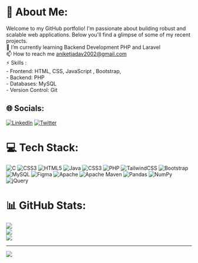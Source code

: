 # 💫 About Me:
Welcome to my GitHub portfolio! I'm passionate about building robust and scalable web applications. Below you'll find a glimpse of some of my recent projects.<br>🌱 I’m currently learning Backend Development PHP and Laravel<br>
📫 How to reach me aniketjadav2002@gmail.com<br>⚡ Skills :<br>- Frontend: HTML, CSS, JavaScript , Bootstrap, <br>- Backend: PHP<br>- Databases: MySQL<br>- Version Control: Git


## 🌐 Socials:
[![LinkedIn](https://img.shields.io/badge/LinkedIn-%230077B5.svg?logo=linkedin&logoColor=white)](https://linkedin.com/in/aniket-jadav) [![Twitter](https://img.shields.io/badge/Twitter-%231DA1F2.svg?logo=Twitter&logoColor=white)](https://twitter.com/Aniket_Jadav_19) 

# 💻 Tech Stack:
![C](https://img.shields.io/badge/c-%2300599C.svg?style=for-the-badge&logo=c&logoColor=white) ![CSS3](https://img.shields.io/badge/css3-%231572B6.svg?style=for-the-badge&logo=css3&logoColor=white) ![HTML5](https://img.shields.io/badge/html5-%23E34F26.svg?style=for-the-badge&logo=html5&logoColor=white) ![Java](https://img.shields.io/badge/java-%23ED8B00.svg?style=for-the-badge&logo=java&logoColor=white) ![CSS3](https://img.shields.io/badge/css3-%231572B6.svg?style=for-the-badge&logo=css3&logoColor=white) ![PHP](https://img.shields.io/badge/php-%23777BB4.svg?style=for-the-badge&logo=php&logoColor=white) ![TailwindCSS](https://img.shields.io/badge/tailwindcss-%2338B2AC.svg?style=for-the-badge&logo=tailwind-css&logoColor=white) ![Bootstrap](https://img.shields.io/badge/bootstrap-%23563D7C.svg?style=for-the-badge&logo=bootstrap&logoColor=white) ![MySQL](https://img.shields.io/badge/mysql-%2300f.svg?style=for-the-badge&logo=mysql&logoColor=white) 	![Figma](https://img.shields.io/badge/figma-%23F24E1E.svg?style=for-the-badge&logo=figma&logoColor=white) ![Apache](https://img.shields.io/badge/apache-%23D42029.svg?style=for-the-badge&logo=apache&logoColor=white) ![Apache Maven](https://img.shields.io/badge/Apache%20Maven-C71A36?style=for-the-badge&logo=Apache%20Maven&logoColor=white) ![Pandas](https://img.shields.io/badge/pandas-%23150458.svg?style=for-the-badge&logo=pandas&logoColor=white) ![NumPy](https://img.shields.io/badge/numpy-%23013243.svg?style=for-the-badge&logo=numpy&logoColor=white) ![jQuery](https://img.shields.io/badge/jquery-%230769AD.svg?style=for-the-badge&logo=jquery&logoColor=white)
# 📊 GitHub Stats:
![](https://github-readme-stats.vercel.app/api?username=ANIKET1074&theme=city_light&hide_border=false&include_all_commits=false&count_private=true)<br/>
![](https://github-readme-streak-stats.herokuapp.com/?user=ANIKET1074&theme=city_light&hide_border=false)<br/>
![](https://github-readme-stats.vercel.app/api/top-langs/?username=ANIKET1074&theme=city_light&hide_border=false&include_all_commits=false&count_private=true&layout=compact)

---
[![](https://visitcount.itsvg.in/api?id=ANIKET1074&icon=0&color=0)](https://visitcount.itsvg.in)

<!-- Proudly created with GPRM ( https://gprm.itsvg.in ) -->
